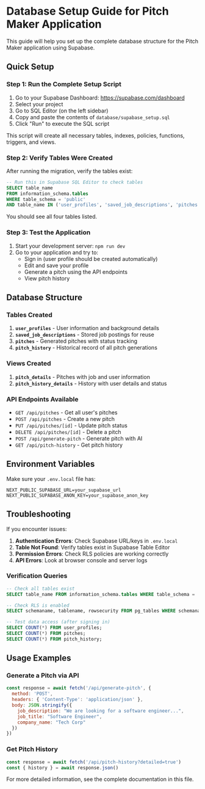 # Database Setup Guide for Pitch Maker Application

This guide will help you set up the complete database structure for the Pitch Maker application using Supabase.

## Quick Setup

### Step 1: Run the Complete Setup Script

1. Go to your Supabase Dashboard: https://supabase.com/dashboard
2. Select your project
3. Go to SQL Editor (on the left sidebar)
4. Copy and paste the contents of `database/supabase_setup.sql`
5. Click "Run" to execute the SQL script

This script will create all necessary tables, indexes, policies, functions, triggers, and views.

### Step 2: Verify Tables Were Created

After running the migration, verify the tables exist:

```sql
-- Run this in Supabase SQL Editor to check tables
SELECT table_name 
FROM information_schema.tables 
WHERE table_schema = 'public' 
AND table_name IN ('user_profiles', 'saved_job_descriptions', 'pitches', 'pitch_history');
```

You should see all four tables listed.

### Step 3: Test the Application

1. Start your development server: `npm run dev`
2. Go to your application and try to:
   - Sign in (user profile should be created automatically)
   - Edit and save your profile
   - Generate a pitch using the API endpoints
   - View pitch history

## Database Structure

### Tables Created

1. **`user_profiles`** - User information and background details
2. **`saved_job_descriptions`** - Stored job postings for reuse
3. **`pitches`** - Generated pitches with status tracking
4. **`pitch_history`** - Historical record of all pitch generations

### Views Created

1. **`pitch_details`** - Pitches with job and user information
2. **`pitch_history_details`** - History with user details and status

### API Endpoints Available

- `GET /api/pitches` - Get all user's pitches
- `POST /api/pitches` - Create a new pitch
- `PUT /api/pitches/[id]` - Update pitch status
- `DELETE /api/pitches/[id]` - Delete a pitch
- `POST /api/generate-pitch` - Generate pitch with AI
- `GET /api/pitch-history` - Get pitch history

## Environment Variables

Make sure your `.env.local` file has:

```
NEXT_PUBLIC_SUPABASE_URL=your_supabase_url
NEXT_PUBLIC_SUPABASE_ANON_KEY=your_supabase_anon_key
```

## Troubleshooting

If you encounter issues:

1. **Authentication Errors**: Check Supabase URL/keys in `.env.local`
2. **Table Not Found**: Verify tables exist in Supabase Table Editor
3. **Permission Errors**: Check RLS policies are working correctly
4. **API Errors**: Look at browser console and server logs

### Verification Queries

```sql
-- Check all tables exist
SELECT table_name FROM information_schema.tables WHERE table_schema = 'public';

-- Check RLS is enabled
SELECT schemaname, tablename, rowsecurity FROM pg_tables WHERE schemaname = 'public';

-- Test data access (after signing in)
SELECT COUNT(*) FROM user_profiles;
SELECT COUNT(*) FROM pitches;
SELECT COUNT(*) FROM pitch_history;
```

## Usage Examples

### Generate a Pitch via API

```javascript
const response = await fetch('/api/generate-pitch', {
  method: 'POST',
  headers: { 'Content-Type': 'application/json' },
  body: JSON.stringify({
    job_description: "We are looking for a software engineer...",
    job_title: "Software Engineer",
    company_name: "Tech Corp"
  })
})
```

### Get Pitch History

```javascript
const response = await fetch('/api/pitch-history?detailed=true')
const { history } = await response.json()
```

For more detailed information, see the complete documentation in this file.
